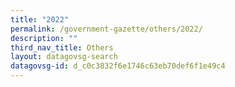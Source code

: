 ```yaml
---
title: "2022"
permalink: /government-gazette/others/2022/
description: ""
third_nav_title: Others
layout: datagovsg-search
datagovsg-id: d_c0c3832f6e1746c63eb70def6f1e49c4
---
```

